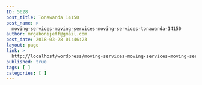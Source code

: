 ```yaml
---
ID: 5628
post_title: Tonawanda 14150
post_name: >
  moving-services-moving-services-moving-services-tonawanda-14150
author: mrgabonijeff@gmail.com
post_date: 2018-03-28 01:46:23
layout: page
link: >
  http://localhost/wordpress/moving-services-moving-services-moving-services-tonawanda-14150/
published: true
tags: [ ]
categories: [ ]
---
```

